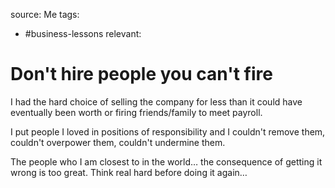 source: Me
tags:
- #business-lessons 
relevant:

# Don't hire people you can't fire

I had the hard choice of selling the company for less than it could have eventually been worth or firing friends/family to meet payroll.

I put people I loved in positions of responsibility and I couldn't remove them, couldn't overpower them, couldn't undermine them.

The people who I am closest to in the world… the consequence of getting it wrong is too great. Think real hard before doing it again… 

